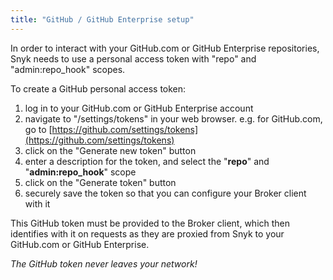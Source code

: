 ```yaml
---
title: "GitHub / GitHub Enterprise setup"
---
```


In order to interact with your GitHub.com or GitHub Enterprise repositories, Snyk needs to use a personal access token with "repo" and "admin:repo_hook" scopes.

To create a GitHub personal access token:

 1. log in to your GitHub.com or GitHub Enterprise account
 2. navigate to "/settings/tokens" in your web browser. e.g. for GitHub.com, go to [https://github.com/settings/tokens](https://github.com/settings/tokens)
 3. click on the "Generate new token" button
 4. enter a description for the token, and select the "**repo**" and "**admin:repo_hook**" scope
 5. click on the "Generate token" button
 6. securely save the token so that you can configure your Broker client with it

This GitHub token must be provided to the Broker client, which then identifies with it on requests as they are proxied from Snyk to your GitHub.com or GitHub Enterprise.

*The GitHub token never leaves your network!*

